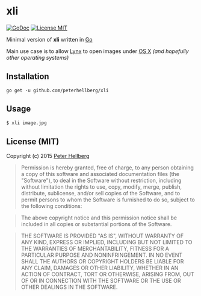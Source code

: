 # xli

[![GoDoc](https://img.shields.io/badge/godoc-reference-blue.svg?style=flat)](https://godoc.org/github.com/peterhellberg/xli)
[![License MIT](https://img.shields.io/badge/license-MIT-lightgrey.svg?style=flat)](https://github.com/peterhellberg/xli#license-mit)

Minimal version of **xli** written in [Go](https://golang.org/)

Main use case is to allow [Lynx](http://lynx.browser.org/) to open images
under [OS X](https://www.apple.com/osx/) *(and hopefully other operating systems)*

## Installation

    go get -u github.com/peterhellberg/xli

## Usage

```bash
$ xli image.jpg
```

## License (MIT)

Copyright (c) 2015 [Peter Hellberg](http://c7.se/)

> Permission is hereby granted, free of charge, to any person obtaining
> a copy of this software and associated documentation files (the
> "Software"), to deal in the Software without restriction, including
> without limitation the rights to use, copy, modify, merge, publish,
> distribute, sublicense, and/or sell copies of the Software, and to
> permit persons to whom the Software is furnished to do so, subject to
> the following conditions:

> The above copyright notice and this permission notice shall be
> included in all copies or substantial portions of the Software.

> THE SOFTWARE IS PROVIDED "AS IS", WITHOUT WARRANTY OF ANY KIND,
> EXPRESS OR IMPLIED, INCLUDING BUT NOT LIMITED TO THE WARRANTIES OF
> MERCHANTABILITY, FITNESS FOR A PARTICULAR PURPOSE AND
> NONINFRINGEMENT. IN NO EVENT SHALL THE AUTHORS OR COPYRIGHT HOLDERS BE
> LIABLE FOR ANY CLAIM, DAMAGES OR OTHER LIABILITY, WHETHER IN AN ACTION
> OF CONTRACT, TORT OR OTHERWISE, ARISING FROM, OUT OF OR IN CONNECTION
> WITH THE SOFTWARE OR THE USE OR OTHER DEALINGS IN THE SOFTWARE.
